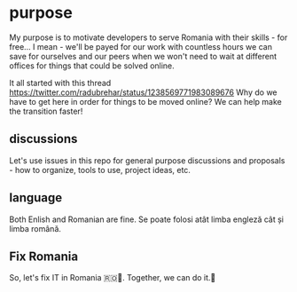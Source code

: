 # purpose

My purpose is to motivate developers to serve Romania with their skills - for free... I mean - we'll be payed for our work with countless hours we can save for ourselves and our peers when we won't need to wait at different offices for things that could be solved online.

It all started with this thread https://twitter.com/radubrehar/status/1238569771983089676
Why do we have to get here in order for things to be moved online? We can help make the transition faster!

## discussions

Let's use issues in this repo for general purpose discussions and proposals - how to organize, tools to use, project ideas, etc.

## language

Both Enlish and Romanian are fine.
Se poate folosi atât limba engleză cât și limba română.

## Fix Romania

So, let's fix IT in Romania 🇷🇴🔧. Together, we can do it.🙌
